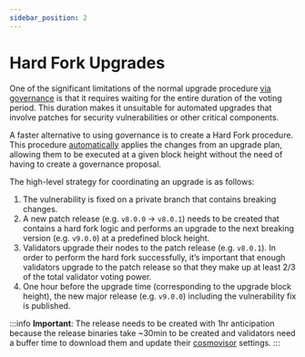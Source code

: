 ```yaml
---
sidebar_position: 2
---
```


# Hard Fork Upgrades

One of the significant limitations of the normal upgrade procedure [via
governance](./../../validate/upgrades/overview#governance-proposal) is that it requires waiting for the
entire duration of the voting period. This duration makes it unsuitable for
automated upgrades that involve patches for security vulnerabilities or other
critical components.

A faster alternative to using governance is to create a Hard Fork procedure.
This procedure [automatically](./automated-upgrades) applies the changes from an upgrade plan, allowing
them to be executed at a given block height without the need of having to create
a governance proposal.

The high-level strategy for coordinating an upgrade is as follows:

1. The vulnerability is fixed on a private branch that contains breaking
   changes.
2. A new patch release (e.g. `v8.0.0` -> `v8.0.1`) needs to be created that
   contains a hard fork logic and performs an upgrade to the next breaking
   version (e.g. `v9.0.0`) at a predefined block height.
3. Validators upgrade their nodes to the patch release (e.g. `v8.0.1`). In order to perform the
   hard fork successfully, it’s important that enough validators upgrade to the
   patch release so that they make up at least 2/3 of the total validator voting
   power.
4. One hour before the upgrade time (corresponding to the upgrade block height),
   the new major release (e.g. `v9.0.0`) including the vulnerability fix is
   published.

:::info
**Important**: The release needs to be created with 1hr anticipation because the
release binaries take ~30min to be created and validators need a buffer time to
download them and update their
[cosmovisor](./automated-upgrades#using-cosmovisor) settings.
:::